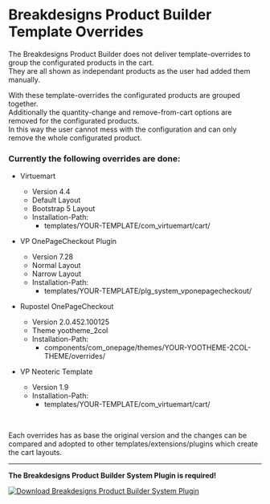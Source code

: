 # Breakdesigns Product Builder Template Overrides

The Breakdesigns Product Builder does not deliver template-overrides to group the configurated products in the cart.<br>
They are all shown as independant products as the user had added them manually.

With these template-overrides the configurated products are grouped together.<br>
Additionally the quantity-change and remove-from-cart options are removed for the configurated products.<br>
In this way the user cannot mess with the configuration and can only remove the whole configurated product.<br>

### Currently the following overrides are done:

- Virtuemart 
  - Version 4.4
  - Default Layout
  - Bootstrap 5 Layout
  - Installation-Path:
    - templates/YOUR-TEMPLATE/com_virtuemart/cart/

- VP OnePageCheckout Plugin
  - Version 7.28
  - Normal Layout
  - Narrow Layout
  - Installation-Path:
    - templates/YOUR-TEMPLATE/plg_system_vponepagecheckout/

- Rupostel OnePageCheckout 
  - Version 2.0.452.100125
  - Theme yootheme_2col
  - Installation-Path:
    - components/com_onepage/themes/YOUR-YOOTHEME-2COL-THEME/overrides/

- VP Neoteric Template
  - Version 1.9
  - Installation-Path:
    - templates/YOUR-TEMPLATE/com_virtuemart/cart/

<br>

Each overrides has as base the original version and the changes can be compared and adopted to other templates/extensions/plugins which create the cart layouts.

---

<b>The Breakdesigns Product Builder System Plugin is required!</b>


[![Download Breakdesigns Product Builder System Plugin](https://img.shields.io/github/v/release/Dudebaker/Breakdesigns-Product-Builder-System-Plugin?logo=github&label=Download%20Breakdesigns%20Product%20Builder%20System%20Plugin&color=blueviolet&style=for-the-badge)](https://github.com/Dudebaker/Breakdesigns-Product-Builder-System-Plugin/releases/download/v1.0.0/plg_system_breakdesignsproductbuilder.zip)
